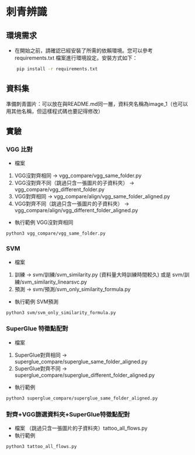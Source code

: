 # 刺青辨識
## 環境需求
- 在開始之前，請確認已經安裝了所需的依賴環境。您可以參考 requirements.txt 檔案進行環境設定。安裝方式如下：
```bash
    pip install -r requirements.txt
```

## 資料集
準備刺青圖片：可以放在與README.md同一層，資料夾名稱為image_1（也可以用其他名稱，但這樣程式碼也要記得修改）
## 實驗
### VGG 比對
- 檔案
1. VGG沒對齊相同 -> vgg_compare/vgg_same_folder.py
2. VGG沒對齊不同（跳過只含一張圖片的子資料夾） -> vgg_compare/vgg_different_folder.py
3. VGG對齊相同 -> vgg_compare/align/vgg_same_folder_aligned.py
4. VGG對齊不同（跳過只含一張圖片的子資料夾） -> vgg_compare/align/vgg_different_folder_aligned.py
- 執行範例 VGG沒對齊相同
```bash
python3 vgg_compare/vgg_same_folder.py
```

### SVM
- 檔案
1. 訓練 -> svm/訓練/svm_similarity.py (資料量大時訓練時間較久) 或是 svm/訓練/svm_similarity_linearsvc.py
2. 預測 -> svm/預測/svm_only_similarity_formula.py
- 執行範例 SVM預測
```bash
python3 svm/svm_only_similarity_formula.py
```
### SuperGlue 特徵點配對
- 檔案
1. SuperGlue對齊相同 -> superglue_compare/superglue_same_folder_aligned.py
2. SuperGlue對齊不同 -> superglue_compare/superglue_different_folder_aligned.py
- 執行範例
```bash
python3 superglue_compare/superglue_same_folder_aligned.py 
```

### 對齊+VGG篩選資料夾+SuperGlue特徵點配對
- 檔案
（跳過只含一張圖片的子資料夾）tattoo_all_flows.py
- 執行範例
```bash
python3 tattoo_all_flows.py
```